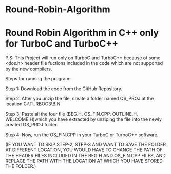 # Round-Robin-Algorithm
# Round Robin Algorithm in C++ only for TurboC and TurboC++
P.S: This Project will run only on TurboC and TurboC++ because of some <dos.h> header file fuctions included in the code which are not supported by the new compilers.

Steps for running the program:

Step 1: Download the code from the GitHub Repository.

Step 2: After you unzip the file, create a folder named OS_PROJ at the location C:\TURBOC3\BIN.

Step 3: Paste all the four file (BEG.H, OS_FIN.CPP, OUTLINE.H, WELCOME.H)which you have extracted by unziping the file into the newly created OS_PROJ folder.

Step 4: Now, run the OS_FIN.CPP in your TurboC or TurboC++ software.

(IF YOU WANT TO SKIP STEP-2, STEP-3 AND WANT TO SAVE THE FOLDER AT DIFFERENT LOCATION, YOU WOULD HAVE TO CHANGE THE PATH OF THE HEADER FILES INCLUDED IN THE BEG.H AND OS_FIN.CPP 
FILES, AND REPLACE THE PATH WITH THE LOCATION AT WHICH YOU HAVE STORED THE FOLDER.)
